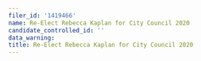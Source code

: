 ```yaml
---
filer_id: '1419466'
name: Re-Elect Rebecca Kaplan for City Council 2020
candidate_controlled_id: ''
data_warning: 
title: Re-Elect Rebecca Kaplan for City Council 2020
---
```

